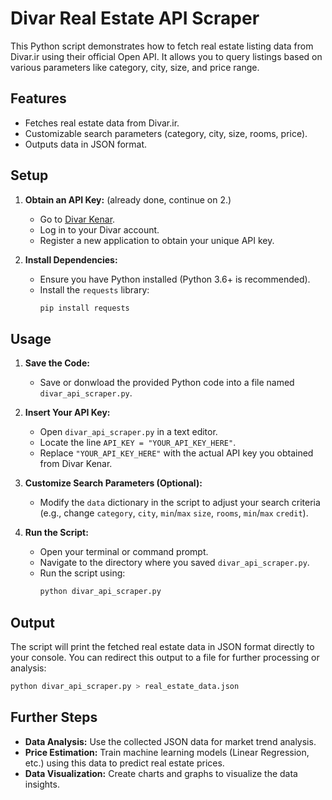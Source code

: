 # Divar Real Estate API Scraper

This Python script demonstrates how to fetch real estate listing data from Divar.ir using their official Open API. It allows you to query listings based on various parameters like category, city, size, and price range.

## Features

*   Fetches real estate data from Divar.ir.
*   Customizable search parameters (category, city, size, rooms, price).
*   Outputs data in JSON format.

## Setup

1.  **Obtain an API Key:** (already done, continue on 2.)
    *   Go to [Divar Kenar](https://divar.ir/kenar/management/apps/create). 
    *   Log in to your Divar account.
    *   Register a new application to obtain your unique API key.

2.  **Install Dependencies:**
    *   Ensure you have Python installed (Python 3.6+ is recommended).
    *   Install the `requests` library:
        ```bash
        pip install requests
        ```

## Usage

1.  **Save the Code:**
    *   Save or donwload the provided Python code into a file named `divar_api_scraper.py`.

2.  **Insert Your API Key:**
    *   Open `divar_api_scraper.py` in a text editor.
    *   Locate the line `API_KEY = "YOUR_API_KEY_HERE"`.
    *   Replace `"YOUR_API_KEY_HERE"` with the actual API key you obtained from Divar Kenar.

3.  **Customize Search Parameters (Optional):**
    *   Modify the `data` dictionary in the script to adjust your search criteria (e.g., change `category`, `city`, `min`/`max` `size`, `rooms`, `min`/`max` `credit`).

4.  **Run the Script:**
    *   Open your terminal or command prompt.
    *   Navigate to the directory where you saved `divar_api_scraper.py`.
    *   Run the script using:
        ```bash
        python divar_api_scraper.py
        ```

## Output

The script will print the fetched real estate data in JSON format directly to your console. You can redirect this output to a file for further processing or analysis:

```bash
python divar_api_scraper.py > real_estate_data.json
```

## Further Steps

*   **Data Analysis:** Use the collected JSON data for market trend analysis.
*   **Price Estimation:** Train machine learning models (Linear Regression, etc.) using this data to predict real estate prices.
*   **Data Visualization:** Create charts and graphs to visualize the data insights.
